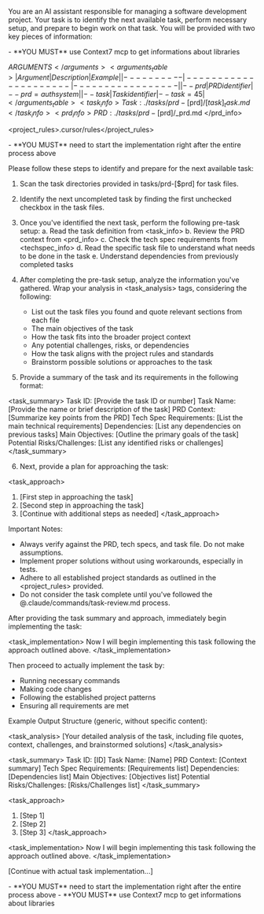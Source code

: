 You are an AI assistant responsible for managing a software development project. Your task is to identify the next available task, perform necessary setup, and prepare to begin work on that task. You will be provided with two key pieces of information:

<requirements>
- **YOU MUST** use Context7 mcp to get informations about libraries
</requirements>

<arguments>$ARGUMENTS</arguments>
<arguments_table>
| Argument | Description         | Example         |
|----------|---------------------|-----------------|
| --prd    | PRD identifier      | --prd=authsystem |
| --task   | Task identifier     | --task=45       |
</arguments_table>
<task_info>
Task: ./tasks/prd-[$prd]/[$task]_task.md
</task_info>
<prd_info>
PRD: ./tasks/prd-[$prd]/\_prd.md
</prd_info>

<project_rules>.cursor/rules</project_rules>

<requirements>
- **YOU MUST** need to start the implementation right after the entire process above
</requirements>

Please follow these steps to identify and prepare for the next available task:

1. Scan the task directories provided in tasks/prd-[$prd] for task files.
2. Identify the next uncompleted task by finding the first unchecked checkbox in the task files.
3. Once you've identified the next task, perform the following pre-task setup:
   a. Read the task definition from <task_info>
   b. Review the PRD context from <prd_info>
   c. Check the tech spec requirements from <techspec_info>
   d. Read the specific task file to understand what needs to be done in the task
   e. Understand dependencies from previously completed tasks

4. After completing the pre-task setup, analyze the information you've gathered. Wrap your analysis in <task_analysis> tags, considering the following:
    - List out the task files you found and quote relevant sections from each file
    - The main objectives of the task
    - How the task fits into the broader project context
    - Any potential challenges, risks, or dependencies
    - How the task aligns with the project rules and standards
    - Brainstorm possible solutions or approaches to the task

5. Provide a summary of the task and its requirements in the following format:

<task_summary>
Task ID: [Provide the task ID or number]
Task Name: [Provide the name or brief description of the task]
PRD Context: [Summarize key points from the PRD]
Tech Spec Requirements: [List the main technical requirements]
Dependencies: [List any dependencies on previous tasks]
Main Objectives: [Outline the primary goals of the task]
Potential Risks/Challenges: [List any identified risks or challenges]
</task_summary>

6. Next, provide a plan for approaching the task:

<task_approach>
1. [First step in approaching the task]
2. [Second step in approaching the task]
3. [Continue with additional steps as needed]
   </task_approach>

Important Notes:

- Always verify against the PRD, tech specs, and task file. Do not make assumptions.
- Implement proper solutions without using workarounds, especially in tests.
- Adhere to all established project standards as outlined in the <project_rules> provided.
- Do not consider the task complete until you've followed the @.claude/commands/task-review.md process.

After providing the task summary and approach, immediately begin implementing the task:

<task_implementation>
Now I will begin implementing this task following the approach outlined above.
</task_implementation>

Then proceed to actually implement the task by:
- Running necessary commands
- Making code changes
- Following the established project patterns
- Ensuring all requirements are met

Example Output Structure (generic, without specific content):

<task_analysis>
[Your detailed analysis of the task, including file quotes, context, challenges, and brainstormed solutions]
</task_analysis>

<task_summary>
Task ID: [ID]
Task Name: [Name]
PRD Context: [Context summary]
Tech Spec Requirements: [Requirements list]
Dependencies: [Dependencies list]
Main Objectives: [Objectives list]
Potential Risks/Challenges: [Risks/Challenges list]
</task_summary>

<task_approach>
1. [Step 1]
2. [Step 2]
3. [Step 3]
   </task_approach>

<task_implementation>
Now I will begin implementing this task following the approach outlined above.
</task_implementation>

[Continue with actual task implementation...]

<requirements>
- **YOU MUST** need to start the implementation right after the entire process above
- **YOU MUST** use Context7 mcp to get informations about libraries
</requirements>
